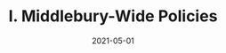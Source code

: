 ---
slug: "/pages/ii-ug-college-policies/faculty/faculty_development"
date: "2021-05-01"
title: "I. Middlebury-Wide Policies"
---